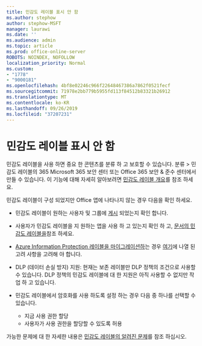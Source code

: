 ```yaml
---
title: 민감도 레이블 표시 안 함
ms.author: stephow
author: stephow-MSFT
manager: laurawi
ms.date: ''
ms.audience: admin
ms.topic: article
ms.prod: office-online-server
ROBOTS: NOINDEX, NOFOLLOW
localization_priority: Normal
ms.custom:
- "1778"
- "9000181"
ms.openlocfilehash: 4bf8e02246c966f22648467386a7862f0521fecf
ms.sourcegitcommit: 71978e2bb779b5955fd113f84512b83321b26912
ms.translationtype: MT
ms.contentlocale: ko-KR
ms.lasthandoff: 09/26/2019
ms.locfileid: "37207231"
---
```

# <a name="sensitivity-labels-not-appearing"></a>민감도 레이블 표시 안 함

민감도 레이블을 사용 하면 중요 한 콘텐츠를 분류 하 고 보호할 수 있습니다. 분류 > 민감도 레이블의 365 Microsoft 365 보안 센터 또는 Office 365 보안 & 준수 센터에서 만들 수 있습니다. 이 기능에 대해 자세히 알아보려면 [민감도 레이블 개요](https://docs.microsoft.com/office365/securitycompliance/sensitivity-labels)를 참조 하세요.

민감도 레이블이 구성 되었지만 Office 앱에 나타나지 않는 경우 다음을 확인 하세요.

- 민감도 레이블이 원하는 사용자 및 그룹에 [게시](https://docs.microsoft.com/Office365/SecurityCompliance/sensitivity-labels#what-label-policies-can-do) 되었는지 확인 합니다.

- 사용자가 민감도 레이블을 지 원하는 앱을 사용 하 고 있는지 확인 하 고, [문서의 민감도 레이블을](https://support.office.com/article/apply-sensitivity-labels-to-your-documents-and-email-within-office-2f96e7cd-d5a4-403b-8bd7-4cc636bae0f9?ad=US&ui=en-US&rs=en-US#bkmk_whereavailable)참조 하세요.

- [Azure Information Protection 레이블을 마이그레이션하](https://docs.microsoft.com/azure/information-protection/configure-policy-migrate-labels)는 경우 [여기](https://docs.microsoft.com/azure/information-protection/configure-policy-migrate-labels#considerations-for-unified-labels)에 나열 된 고려 사항을 고려해 야 합니다.

- DLP (데이터 손실 방지) 지원: 현재는 보존 레이블만 DLP 정책의 조건으로 사용할 수 있습니다.  DLP 정책의 민감도 레이블에 대 한 지원은 아직 사용할 수 없지만 작업 하 고 있습니다.

- 민감도 레이블에서 암호화를 사용 하도록 설정 하는 경우 다음 중 하나를 선택할 수 있습니다.
    - 지금 사용 권한 할당
    - 사용자가 사용 권한을 할당할 수 있도록 허용


가능한 문제에 대 한 자세한 내용은 [민감도 레이블의 알려진 문제](https://support.office.com/article/known-issues-with-sensitivity-labels-in-office-b169d687-2bbd-4e21-a440-7da1b2743edc)를 참조 하십시오.